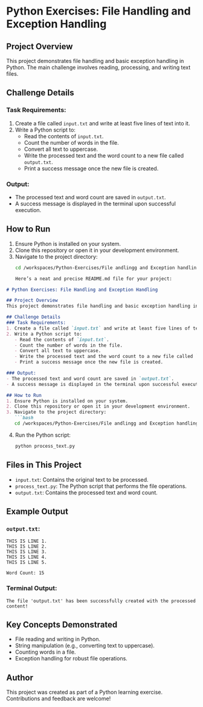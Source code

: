 # Python Exercises: File Handling and Exception Handling

## Project Overview
This project demonstrates file handling and basic exception handling in Python. The main challenge involves reading, processing, and writing text files.

## Challenge Details
### Task Requirements:
1. Create a file called `input.txt` and write at least five lines of text into it.
2. Write a Python script to:
   - Read the contents of `input.txt`.
   - Count the number of words in the file.
   - Convert all text to uppercase.
   - Write the processed text and the word count to a new file called `output.txt`.
   - Print a success message once the new file is created.

### Output:
- The processed text and word count are saved in `output.txt`.
- A success message is displayed in the terminal upon successful execution.

## How to Run
1. Ensure Python is installed on your system.
2. Clone this repository or open it in your development environment.
3. Navigate to the project directory:
   ```bash
   cd /workspaces/Python-Exercises/File andlingg and Exception handling-PLPweek4

   Here’s a neat and precise README.md file for your project:

```markdown
# Python Exercises: File Handling and Exception Handling

## Project Overview
This project demonstrates file handling and basic exception handling in Python. The main challenge involves reading, processing, and writing text files.

## Challenge Details
### Task Requirements:
1. Create a file called `input.txt` and write at least five lines of text into it.
2. Write a Python script to:
   - Read the contents of `input.txt`.
   - Count the number of words in the file.
   - Convert all text to uppercase.
   - Write the processed text and the word count to a new file called `output.txt`.
   - Print a success message once the new file is created.

### Output:
- The processed text and word count are saved in `output.txt`.
- A success message is displayed in the terminal upon successful execution.

## How to Run
1. Ensure Python is installed on your system.
2. Clone this repository or open it in your development environment.
3. Navigate to the project directory:
   ```bash
   cd /workspaces/Python-Exercises/File andlingg and Exception handling-PLPweek4
   ```
4. Run the Python script:
   ```bash
   python process_text.py
   ```

## Files in This Project
- `input.txt`: Contains the original text to be processed.
- `process_text.py`: The Python script that performs the file operations.
- `output.txt`: Contains the processed text and word count.

## Example Output
### `output.txt`:
```
THIS IS LINE 1.
THIS IS LINE 2.
THIS IS LINE 3.
THIS IS LINE 4.
THIS IS LINE 5.

Word Count: 15
```

### Terminal Output:
```
The file 'output.txt' has been successfully created with the processed content!
```

## Key Concepts Demonstrated
- File reading and writing in Python.
- String manipulation (e.g., converting text to uppercase).
- Counting words in a file.
- Exception handling for robust file operations.

## Author
This project was created as part of a Python learning exercise. Contributions and feedback are welcome!
```